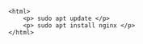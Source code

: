<!DOCTYPE html>
    <html>
        <p> sudo apt update </p>
        <p> sudo apt install nginx </p>
    </html>
    

